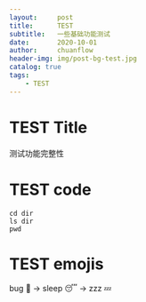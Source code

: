 ```yaml
---
layout:     post
title:      TEST
subtitle:   一些基础功能测试
date:       2020-10-01
author:     chuanflow
header-img: img/post-bg-test.jpg
catalog: true
tags:
    - TEST
---
```


# TEST Title
测试功能完整性

# TEST code
```shell
cd dir
ls dir
pwd
```

# TEST emojis
bug :bug: -> sleep :sleeping: -> zzz :zzz:
